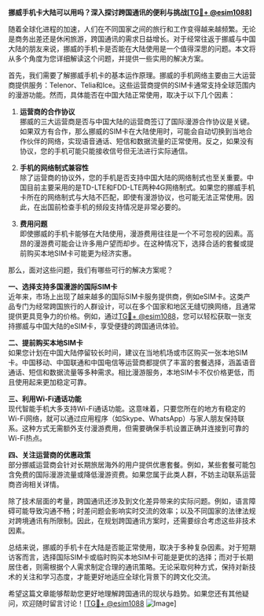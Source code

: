 **挪威手机卡大陆可以用吗？深入探讨跨国通讯的便利与挑战[[TG💪+ @esim1088](https://t.me/s/esim1088)]**

随着全球化进程的加速，人们在不同国家之间的旅行和工作变得越来越频繁。无论是商务出差还是休闲旅游，跨国通讯的需求日益增长。对于经常往返于挪威与中国大陆的朋友来说，挪威的手机卡是否能在大陆使用是一个值得深思的问题。本文将从多个角度为您详细解读这个问题，并提供一些实用的解决方案。

首先，我们需要了解挪威手机卡的基本运作原理。挪威的手机网络主要由三大运营商提供服务：Telenor、Telia和Ice。这些运营商提供的SIM卡通常支持全球范围内的漫游功能。然而，具体能否在中国大陆正常使用，取决于以下几个因素：

1. **运营商的合作协议**  
   挪威的三大运营商是否与中国大陆的运营商签订了国际漫游合作协议是关键。如果双方有合作，那么挪威的SIM卡在大陆使用时，可能会自动切换到当地合作伙伴的网络，实现语音通话、短信和数据流量的正常使用。反之，如果没有协议，您的手机可能只能接收信号但无法进行实际通信。

2. **手机的网络制式兼容性**  
   除了运营商的协议外，您的手机是否支持中国大陆的网络制式也至关重要。中国目前主要采用的是TD-LTE和FDD-LTE两种4G网络制式。如果您的挪威手机卡所在的网络制式与大陆不匹配，即使有漫游协议，也可能无法正常使用。因此，在出国前检查手机的频段支持情况是非常必要的。

3. **费用问题**  
   即使挪威的手机卡能够在大陆使用，漫游费用往往是一个不可忽视的因素。高昂的漫游费可能会让许多用户望而却步。在这种情况下，选择合适的套餐或提前购买本地SIM卡可能更为经济实惠。

那么，面对这些问题，我们有哪些可行的解决方案呢？

**一、选择支持多国漫游的国际SIM卡**  
近年来，市场上出现了越来越多的国际SIM卡服务提供商，例如eSIM卡。这类产品专门为经常跨国旅行的人群设计，可以在多个国家和地区无缝切换网络，且通常提供更具竞争力的价格。例如，通过[TG💪+ @esim1088](https://t.me/s/esim1088)，您可以轻松获取一张支持挪威与中国大陆的eSIM卡，享受便捷的跨国通讯体验。

**二、提前购买本地SIM卡**  
如果您计划在中国大陆停留较长时间，建议在当地机场或市区购买一张本地SIM卡。中国移动、中国联通和中国电信等运营商都提供了丰富的套餐选择，涵盖语音通话、短信和数据流量等多种需求。相比漫游服务，本地SIM卡不仅价格更低，而且使用起来更加稳定可靠。

**三、利用Wi-Fi通话功能**  
现代智能手机大多支持Wi-Fi通话功能。这意味着，只要您所在的地方有稳定的Wi-Fi网络，就可以通过应用程序（如Skype、WhatsApp）与家人朋友保持联系。这种方式无需额外支付漫游费用，但需要确保手机设置正确并连接到可靠的Wi-Fi热点。

**四、关注运营商的优惠政策**  
部分挪威运营商会针对长期旅居海外的用户提供优惠套餐。例如，某些套餐可能包含免费的国际漫游流量或降低漫游资费。如果您属于此类人群，不妨主动联系运营商咨询相关详情。

除了技术层面的考量，跨国通讯还涉及到文化差异带来的实际问题。例如，语言障碍可能导致沟通不畅；时差问题会影响实时交流的效率；以及不同国家的法律法规对跨境通讯有所限制。因此，在规划跨国通讯方案时，还需要综合考虑这些非技术因素。

总结来说，挪威的手机卡在大陆是否能正常使用，取决于多种复杂因素。对于短期访客而言，选择国际SIM卡或临时购买本地SIM卡可能是更优的选择；而对于长期居住者，则需根据个人需求制定合理的通讯策略。无论采取何种方式，保持对新技术的关注和学习态度，才能更好地适应全球化背景下的跨文化交流。

希望这篇文章能够帮助您更好地理解跨国通讯的现状与趋势。如果您还有其他疑问，欢迎随时留言讨论！[[TG💪+ @esim1088](https://t.me/s/esim1088) ![Image](https://i.postimg.cc/4NQfJmqS/Snipaste-2025-05-13-00-14-12.png)]